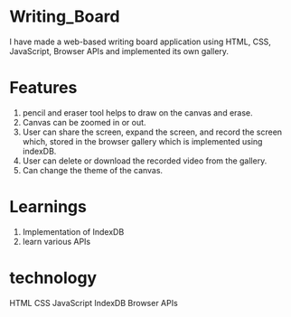 # Writing_Board

I have made a web-based writing board application using HTML, CSS, JavaScript, Browser APIs and implemented its own gallery.

# Features

1. pencil and eraser tool helps to draw on the canvas and erase.
2. Canvas can be zoomed in or out.
3. User can share the screen, expand the screen, and record the screen which, stored in the browser gallery which is implemented using indexDB.
4. User can delete or download the recorded video from the gallery.
5. Can change the theme of the canvas.

# Learnings

1. Implementation of IndexDB
2. learn various APIs

# technology
HTML
CSS
JavaScript
IndexDB
Browser APIs
